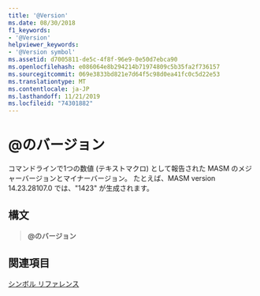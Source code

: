 ```yaml
---
title: '@Version'
ms.date: 08/30/2018
f1_keywords:
- '@Version'
helpviewer_keywords:
- '@Version symbol'
ms.assetid: d7005811-de5c-4f8f-96e9-0e50d7ebca90
ms.openlocfilehash: e086064e8b294214b71974809c5b35fa2f736157
ms.sourcegitcommit: 069e3833bd821e7d64f5c98d0ea41fc0c5d22e53
ms.translationtype: MT
ms.contentlocale: ja-JP
ms.lasthandoff: 11/21/2019
ms.locfileid: "74301882"
---
```

# <a name="version"></a>\@のバージョン

コマンドラインで1つの数値 (テキストマクロ) として報告された MASM のメジャーバージョンとマイナーバージョン。 たとえば、MASM version 14.23.28107.0 では、"1423" が生成されます。

## <a name="syntax"></a>構文

> **\@のバージョン**

## <a name="see-also"></a>関連項目

[シンボル リファレンス](../../assembler/masm/symbols-reference.md)
